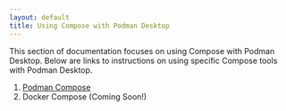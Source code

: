 ```yaml
---
layout: default
title: Using Compose with Podman Desktop
---
```


This section of documentation focuses on using Compose with Podman Desktop. Below are links to instructions on using specific Compose tools with Podman Desktop.

1. [Podman Compose](compose/podman-compose)
2. Docker Compose (Coming Soon!)